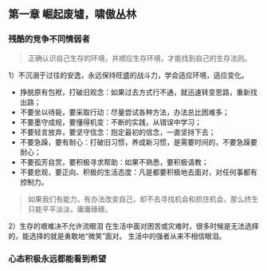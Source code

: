## 第一章 崛起废墟，啸傲丛林

### 残酷的竞争不同情弱者

> 正确认识自己生存的环境，并顺应生存环境，才能找到自己的生存法则。

1）不沉溺于过往的安逸，永远保持旺盛的战斗力，学会适应环境，适应变化。
- 挣脱原有包袱，打破旧观念：如果过去方式行不通，就迅速转变思路，重新找出路；
- 不要坐以待毙，要采取行动：尽量尝试各种方法，办法总比困难多；
- 不要墨守成规，要懂得机变：不断的实践，从错误中学习；
- 不要轻言放弃，要坚守信念：抱定最初的信念，一直坚持下去；
- 不要急躁，要有耐心：打破旧习惯，养成新习惯，是需要时间的，不要急躁要耐心；
- 不要孤芳自赏，要积极寻求帮助：如果不熟悉，要积极请教；
- 不要悲观，要正向、积极的生活态度：凡是都要积极地去面对，对任何事都有控制力。

> 如果我们有能力，有办法改变自己，却不去寻找机会和抓住机会，那么终生只能平平淡淡，庸庸碌碌。

2）生存的艰难决不允许流眼泪
在生活中面对困苦或灾难时，很多时候是无法选择的，能选择的就是勇敢地“微笑”面对。
生活中的强者从来不相信眼泪。

### 心态积极永远都能看到希望


